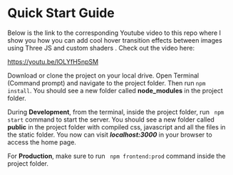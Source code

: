 # Quick Start Guide

Below is the link to the corresponding Youtube video to this repo where I show you how you can add cool hover transition effects between images using Three JS and custom shaders . Check out the video here:

https://youtu.be/lOLYfH5npSM

Download or clone the project on your local drive. Open Terminal (Command prompt) and navigate to the project folder. Then run ```npm install```. You should see a new folder called **node_modules** in the project folder.

During **Development**, from the terminal, inside the project folder, run ``` npm start``` command to start the server. You should see a new folder called **public** in the project folder with compiled css, javascript and all the files in the static folder. You now can visit ***localhost:3000*** in your browser to access the home page.

For **Production**, make sure to run ``` npm frontend:prod``` command inside the project folder.